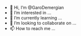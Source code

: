 - 👋 Hi, I’m @GaroDemergian
- 👀 I’m interested in ...
- 🌱 I’m currently learning ...
- 💞️ I’m looking to collaborate on ...
- 📫 How to reach me ...

<!---
GaroDemergian/GaroDemergian is a ✨ special ✨ repository because its `README.md` (this file) appears on your GitHub profile.
You can click the Preview link to take a look at your changes.
--->
